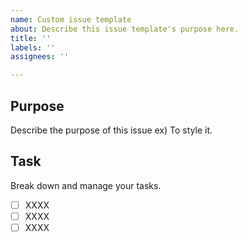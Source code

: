 ```yaml
---
name: Custom issue template
about: Describe this issue template's purpose here.
title: ''
labels: ''
assignees: ''

---
```


## Purpose
Describe the purpose of this issue
ex) To style it.

## Task
Break down and manage your tasks.
- [ ] XXXX
- [ ] XXXX
- [ ] XXXX
